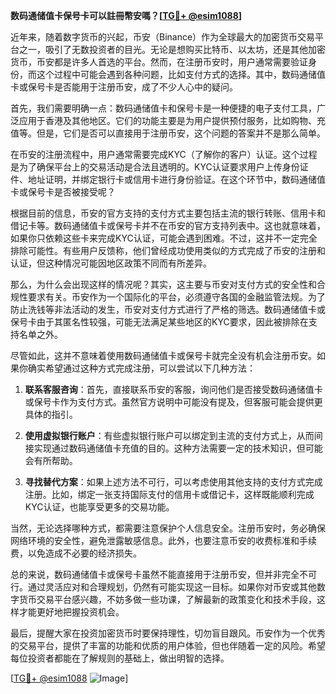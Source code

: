**数码通储值卡保号卡可以註冊幣安嗎？[[TG💪+ @esim1088](https://t.me/s/esim1088)]**

近年来，随着数字货币的兴起，币安（Binance）作为全球最大的加密货币交易平台之一，吸引了无数投资者的目光。无论是想购买比特币、以太坊，还是其他加密货币，币安都是许多人首选的平台。然而，在注册币安时，用户通常需要验证身份，而这个过程中可能会遇到各种问题，比如支付方式的选择。其中，数码通储值卡或保号卡是否能用于注册币安，成了不少人心中的疑问。

首先，我们需要明确一点：数码通储值卡和保号卡是一种便捷的电子支付工具，广泛应用于香港及其他地区。它们的功能主要是为用户提供预付服务，比如购物、充值等。但是，它们是否可以直接用于注册币安，这个问题的答案并不是那么简单。

在币安的注册流程中，用户通常需要完成KYC（了解你的客户）认证。这个过程是为了确保平台上的交易活动是合法且透明的。KYC认证要求用户上传身份证件、地址证明，并绑定银行卡或信用卡进行身份验证。在这个环节中，数码通储值卡或保号卡是否被接受呢？

根据目前的信息，币安的官方支持的支付方式主要包括主流的银行转账、信用卡和借记卡等。数码通储值卡或保号卡并不在币安的官方支持列表中。这也就意味着，如果你只依赖这些卡来完成KYC认证，可能会遇到困难。不过，这并不一定完全排除可能性。有些用户反馈称，他们曾经成功使用类似的方式完成了币安的注册和认证，但这种情况可能因地区政策不同而有所差异。

那么，为什么会出现这样的情况呢？其实，这主要与币安对支付方式的安全性和合规性要求有关。币安作为一个国际化的平台，必须遵守各国的金融监管法规。为了防止洗钱等非法活动的发生，币安对支付方式进行了严格的筛选。数码通储值卡或保号卡由于其匿名性较强，可能无法满足某些地区的KYC要求，因此被排除在支持名单之外。

尽管如此，这并不意味着使用数码通储值卡或保号卡就完全没有机会注册币安。如果你确实希望通过这种方式完成注册，可以尝试以下几种方法：

1. **联系客服咨询**：首先，直接联系币安的客服，询问他们是否接受数码通储值卡或保号卡作为支付方式。虽然官方说明中可能没有提及，但客服可能会提供更具体的指引。

2. **使用虚拟银行账户**：有些虚拟银行账户可以绑定到主流的支付方式上，从而间接实现通过数码通储值卡充值的目的。这种方法需要一定的技术知识，但可能会有所帮助。

3. **寻找替代方案**：如果上述方法不可行，可以考虑使用其他支持的支付方式完成注册。比如，绑定一张支持国际支付的信用卡或借记卡，这样既能顺利完成KYC认证，也能享受更多的交易功能。

当然，无论选择哪种方式，都需要注意保护个人信息安全。注册币安时，务必确保网络环境的安全性，避免泄露敏感信息。此外，也要注意币安的收费标准和手续费，以免造成不必要的经济损失。

总的来说，数码通储值卡或保号卡虽然不能直接用于注册币安，但并非完全不可行。通过灵活应对和合理规划，仍然有可能实现这一目标。如果你对币安或其他数字货币交易平台感兴趣，不妨多做一些功课，了解最新的政策变化和技术手段，这样才能更好地把握投资机会。

最后，提醒大家在投资加密货币时要保持理性，切勿盲目跟风。币安作为一个优秀的交易平台，提供了丰富的功能和优质的用户体验，但也伴随着一定的风险。希望每位投资者都能在了解规则的基础上，做出明智的选择。

[[TG💪+ @esim1088](https://t.me/s/esim1088) ![Image](https://i.postimg.cc/4NQfJmqS/Snipaste-2025-05-13-00-14-12.png)]